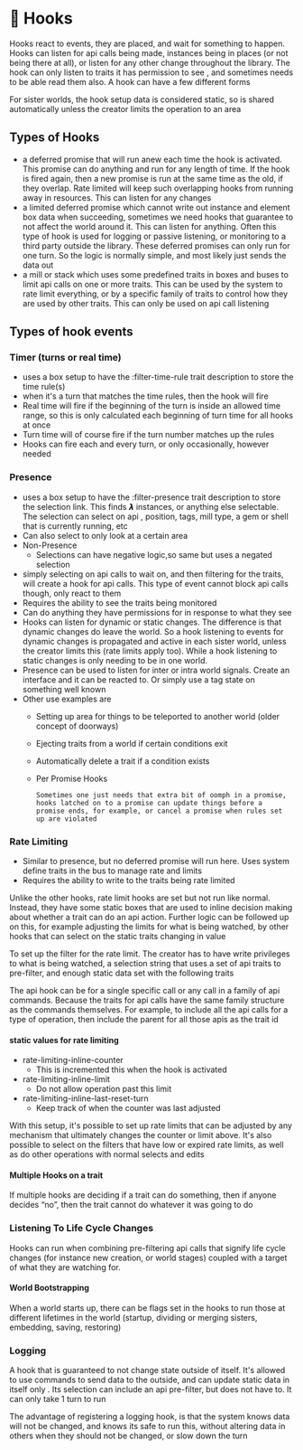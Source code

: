 # 📎 Hooks

Hooks react to events, they are placed, and wait for something to happen. Hooks can listen for api calls being made, instances being in places (or not being there at all), or listen for any other change throughout the library. The hook can only listen to traits it has permission to see , and sometimes needs to be able read them also. A hook can have a few different forms

For sister worlds, the hook setup data is considered static, so is shared automatically unless the creator limits the operation to an area


## Types of Hooks



*   a deferred promise that will run anew each time the hook is activated. This promise can do anything and run for any length of time. If the hook is fired again, then a new promise is run at the same time as the old, if they overlap. Rate limited will keep such overlapping hooks from running away in resources. This can listen for any changes
*   a limited deferred promise which cannot write out instance and element box data when succeeding, sometimes we need hooks that guarantee to not affect the world around it. This can listen for anything. Often this type of hook is used for logging or passive listening, or monitoring to a third party outside the library. These deferred promises can only run for one turn. So the logic is normally simple, and most likely just sends the data out
*   a mill or stack which uses some predefined traits in boxes and buses to limit api calls on one or more traits. This can be used by the system to rate limit everything, or by a specific family of traits to control how they are used by other traits. This can only be used on api call listening


## Types of hook events


### Timer (turns or real time)



*   uses a box setup to have the :filter-time-rule trait description to store the time rule(s)
*   when it's a turn that matches the time rules, then the hook will fire
*   Real time will fire if the beginning of the turn is inside an allowed time range, so this is only calculated each beginning of turn time for all hooks at once
*   Turn time will of course fire if the turn number matches up the rules
*   Hooks can fire each and every turn, or only occasionally, however needed


### Presence



*   uses a box setup to have the :filter-presence trait description to store the selection link. This finds 𝞴 instances, or anything else selectable. The selection can select on api , position, tags, mill type, a gem or shell that is currently running, etc
*   Can also select to only look at a certain area
*   Non-Presence
    *   Selections can have negative logic,so same but uses a negated selection
*   simply selecting on api calls to wait on, and then filtering for the traits, will create a hook for api calls. This type of event cannot block api calls though, only react to them
*   Requires the ability to see the traits being monitored
*   Can do anything they have permissions for  in response to what they see
*   Hooks can listen for dynamic or static changes. The difference is that dynamic changes do leave the world. So a hook listening to events for dynamic changes is propagated and active in each sister world, unless the creator limits this (rate limits apply too). While a hook listening to static changes is only needing to be in one world.
*   Presence can be used to listen for inter or intra world signals. Create an interface and it can be reacted to. Or simply use a tag state on something well known
*   Other use examples are
    *   Setting up area for things to be teleported to another world (older concept of doorways)
    *   Ejecting traits from a world if certain conditions exit
    *   Automatically delete a trait if a condition exists
    *   Per Promise Hooks

            Sometimes one just needs that extra bit of oomph in a promise, hooks latched on to a promise can update things before a promise ends, for example, or cancel a promise when rules set up are violated



### Rate Limiting



*   Similar to presence, but no deferred promise will run here. Uses system define traits in the bus to manage rate and limits
*   Requires the ability to write to the traits being rate limited

Unlike the other hooks, rate limit hooks are set but not run like normal. Instead, they have some static boxes that are used to inline decision making about whether a trait can do an api action. Further logic can be followed up on this, for example adjusting the limits for what is being watched, by other hooks that can select on the static traits changing in value

To set up the filter for the rate limit. The creator has to have write privileges to what is being watched, a selection string that uses a set of api traits to pre-filter, and enough static data set with the following traits

The api hook can be for a single specific call or any call in a family of api commands. Because the traits for api calls have the same family structure as the commands themselves. For example, to include all the api calls for a type of operation, then include the parent for all those apis as the trait id


#### static values for rate limiting



*   rate-limiting-inline-counter
    *   This is incremented this when the hook is activated
*   rate-limiting-inline-limit
    *   Do not allow operation past this limit
*   rate-limiting-inline-last-reset-turn
    *   Keep track of when the counter was last adjusted

With this setup, it's possible to set up rate limits that can be adjusted by any mechanism that ultimately changes the counter or limit above. It's also possible to select on the filters that have low or expired rate limits, as well as do other operations with normal selects and edits


#### Multiple Hooks on a trait

If multiple hooks are deciding if a trait can do something, then if anyone  decides “no”, then the trait cannot do whatever it was going to do


### Listening To Life Cycle Changes

Hooks can run when combining pre-filtering api calls that signify life cycle changes (for instance new creation, or world stages) coupled with a target of what they are watching for.


#### World Bootstrapping

When a world starts up, there can be flags set in the hooks to run those at different lifetimes in the world (startup, dividing or merging sisters, embedding, saving, restoring)


### Logging

A hook that is guaranteed to not change state outside of itself. It's allowed to use commands to send data to the outside, and can update static data in itself only . Its selection can include an api pre-filter, but does not have to. It can only take 1 turn to run

The advantage of registering a logging hook, is that the system knows data will not be changed, and knows its safe to run this, without altering data in others when they should not be changed, or slow down the turn